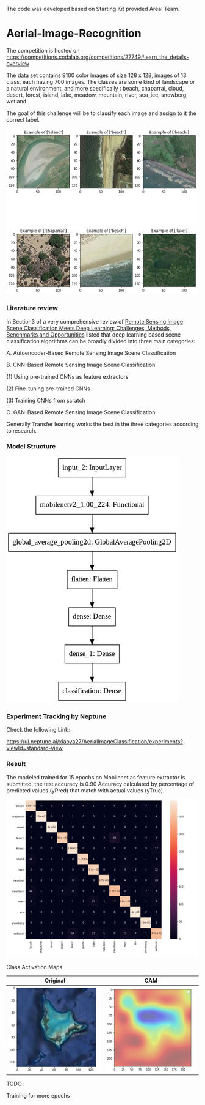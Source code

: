 The code was developed based on Starting Kit provided Areal Team. 

# Aerial-Image-Recognition
The competition is hosted on https://competitions.codalab.org/competitions/27749#learn_the_details-overview


The data set contains 9100 color images of size 128 x 128, images of 13 class, each having 700 images.
The classes are some kind of landscape or a natural environment, and more specifically :
beach, chaparral, cloud, desert, forest, island, lake, meadow, mountain, river, sea_ice, snowberg, wetland.

The goal of this challenge will be to classify each image and assign to it the correct label.

![img](https://raw.githubusercontent.com/ArealTeamM2AIC/Remote-Sensing-Image/dev_final/starting_kit/sample_images/sample_images.png)

### Literature review

In Section3 of a very comprehensive review of 
[Remote Sensing Image Scene Classification Meets Deep Learning: Challenges, Methods, Benchmarks,and Opportunities](https://arxiv.org/abs/2005.01094)
listed that deep learning based scene classification algorithms can be broadly divided
into three main categories: 

A. Autoencoder-Based Remote Sensing Image Scene Classification

B. CNN-Based Remote Sensing Image Scene Classification

(1) Using pre-trained CNNs as feature extractors

(2) Fine-tuning pre-trained CNNs

(3) Training CNNs from scratch

C. GAN-Based Remote Sensing Image Scene Classification

Generally Transfer learning works the best in the three categories according to research. 

### Model Structure

![img](lib/a-model.png)

### Experiment Tracking by Neptune

Check the following Link: 

https://ui.neptune.ai/xiaoya27/AerialImageClassification/experiments?viewId=standard-view

### Result
The modeled trained for 15 epochs on Mobilenet as feature extractor is submitted, the test accuracy is 0.90
Accuracy calculated by percentage of predicted values (yPred) that match with actual values (yTrue).

![img](lib/heatmap.png)


Class Activation Maps


Original            |  CAM
:-------------------------:|:-------------------------:
![img](lib/org.png)  |  ![img](lib/cam.png)


TODO :

Training for more epochs  
